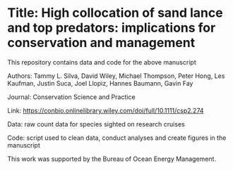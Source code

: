# Title: High collocation of sand lance and top predators: implications for conservation and management

This repository contains data and code for the above manuscript

Authors: Tammy L. Silva, David Wiley, Michael Thompson, Peter Hong, Les Kaufman, Justin Suca, Joel Llopiz, Hannes Baumann, Gavin Fay

Journal: Conservation Science and Practice

Link: https://conbio.onlinelibrary.wiley.com/doi/full/10.1111/csp2.274

Data: raw count data for species sighted on research cruises

Code: script used to clean data, conduct analyses and create figures in the manuscript

This work was supported by the Bureau of Ocean Energy Management. 
